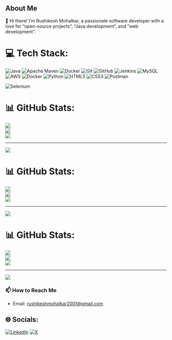 ## About Me

👋 Hi there! I’m Rushikesh Mohalkar, a passionate software developer with a love for “open-source projects”, “Java development”, and “web development”.

<!--
### 🔭 Current Projects
- **Hotel-Reservation-System**: A Hotel Reservation System that allows users to book rooms, manage reservations, and handle payments. This project involves creating a user-friendly interface, managing databases, and implementing various functionalities like room availability checks, booking confirmations, and payment processing.

### 🌱 Learning
- Currently diving into “React”, “DSA”, and "Spring Boot".
- Exploring “Java development”.

### 💬 Ask Me About
- Java
- Python
- Selenium
- Cucumber
- TestNG
-->
  
# 💻 Tech Stack:
![Java](https://img.shields.io/badge/java-%23ED8B00.svg?style=for-the-badge&logo=openjdk&logoColor=white) ![Apache Maven](https://img.shields.io/badge/Apache%20Maven-C71A36?style=for-the-badge&logo=Apache%20Maven&logoColor=white) ![Docker](https://img.shields.io/badge/docker-%230db7ed.svg?style=for-the-badge&logo=docker&logoColor=white) ![Git](https://img.shields.io/badge/git-%23F05033.svg?style=for-the-badge&logo=git&logoColor=white) ![GitHub](https://img.shields.io/badge/github-%23121011.svg?style=for-the-badge&logo=github&logoColor=white) ![Jenkins](https://img.shields.io/badge/jenkins-%232C5263.svg?style=for-the-badge&logo=jenkins&logoColor=white) ![MySQL](https://img.shields.io/badge/mysql-4479A1.svg?style=for-the-badge&logo=mysql&logoColor=white) ![AWS](https://img.shields.io/badge/AWS-%23FF9900.svg?style=for-the-badge&logo=amazon-aws&logoColor=white) ![Docker](https://img.shields.io/badge/docker-%230db7ed.svg?style=for-the-badge&logo=docker&logoColor=white) ![Python](https://img.shields.io/badge/python-3670A0?style=for-the-badge&logo=python&logoColor=ffdd54) ![HTML5](https://img.shields.io/badge/html5-%23E34F26.svg?style=for-the-badge&logo=html5&logoColor=white) ![CSS3](https://img.shields.io/badge/css3-%231572B6.svg?style=for-the-badge&logo=css3&logoColor=white) ![Postman](https://img.shields.io/badge/Postman-FF6C37?style=for-the-badge&logo=postman&logoColor=white)

![Selenium](https://img.shields.io/badge/Postman-FF6C37?style=for-the-badge&logo=postman&logoColor=white)


# 📊 GitHub Stats:
![](https://github-readme-stats.vercel.app/api?username=mohalkarushikesh&theme=dark&hide_border=false&include_all_commits=false&count_private=false)<br/>
![](https://github-readme-streak-stats.herokuapp.com/?user=mohalkarushikesh&theme=dark&hide_border=false)<br/>
![](https://github-readme-stats.vercel.app/api/top-langs/?username=mohalkarushikesh&theme=dark&hide_border=false&include_all_commits=false&count_private=false&layout=compact)

---
[![](https://visitcount.itsvg.in/api?id=mohalkarushikesh&icon=0&color=0)](https://visitcount.itsvg.in)

<!-- Proudly created with GPRM ( https://gprm.itsvg.in ) -->

# 📊 GitHub Stats:
![](https://github-readme-stats.vercel.app/api?username=mohalkarushikesh&theme=dark&hide_border=false&include_all_commits=false&count_private=false)<br/>
![](https://github-readme-streak-stats.herokuapp.com/?user=mohalkarushikesh&theme=dark&hide_border=false)<br/>
![](https://github-readme-stats.vercel.app/api/top-langs/?username=mohalkarushikesh&theme=dark&hide_border=false&include_all_commits=false&count_private=false&layout=compact)

---
[![](https://visitcount.itsvg.in/api?id=mohalkarushikesh&icon=0&color=0)](https://visitcount.itsvg.in)

<!-- Proudly created with GPRM ( https://gprm.itsvg.in ) -->

# 📊 GitHub Stats:
![](https://github-readme-stats.vercel.app/api?username=mohalkarushikesh&theme=dark&hide_border=false&include_all_commits=false&count_private=false)<br/>
![](https://github-readme-streak-stats.herokuapp.com/?user=mohalkarushikesh&theme=dark&hide_border=false)<br/>
![](https://github-readme-stats.vercel.app/api/top-langs/?username=mohalkarushikesh&theme=dark&hide_border=false&include_all_commits=false&count_private=false&layout=compact)

---
[![](https://visitcount.itsvg.in/api?id=mohalkarushikesh&icon=0&color=0)](https://visitcount.itsvg.in)  
### 📫 How to Reach Me
- Email: rushikeshmohalkar2001@gmail.com
  
## 🌐 Socials:
[![LinkedIn](https://img.shields.io/badge/LinkedIn-%230077B5.svg?logo=linkedin&logoColor=white)](https://linkedin.com/in/https://www.linkedin.com/in/rushikesh-mohalkar/) [![X](https://img.shields.io/badge/X-black.svg?logo=X&logoColor=white)](https://x.com/https://x.com/mohalkar_rushi) 
<!--
### ⚡ Fun Fact
- 404 Not Found
-->

<!-- Proudly created with GPRM ( https://gprm.itsvg.in ) -->









